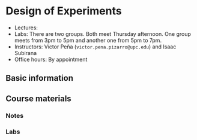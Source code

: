 # Design of Experiments

* Lectures:
* Labs: There are two groups. Both meet Thursday afternoon. One group meets from 3pm to 5pm and another one from 5pm to 7pm.  
* Instructors: Víctor Peña (`victor.pena.pizarro@upc.edu`) and Isaac Subirana
* Office hours: By appointment

## Basic information

## Course materials

### Notes

### Labs

